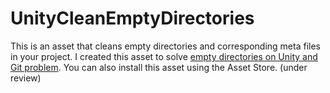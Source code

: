 UnityCleanEmptyDirectories
==========================

This is an asset that cleans empty directories and corresponding meta files in your project.
I created this asset to solve [empty directories on Unity and Git problem](http://altprog.com/en/2014/10/28/empty-folders-meta-files-unity-3d-and-git/).
You can also install this asset using the Asset Store. (under review)

